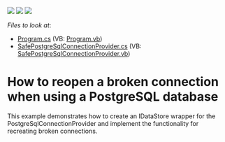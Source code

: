 <!-- default badges list -->
![](https://img.shields.io/endpoint?url=https://codecentral.devexpress.com/api/v1/VersionRange/128586172/13.1.4%2B)
[![](https://img.shields.io/badge/Open_in_DevExpress_Support_Center-FF7200?style=flat-square&logo=DevExpress&logoColor=white)](https://supportcenter.devexpress.com/ticket/details/E3086)
[![](https://img.shields.io/badge/📖_How_to_use_DevExpress_Examples-e9f6fc?style=flat-square)](https://docs.devexpress.com/GeneralInformation/403183)
<!-- default badges end -->
<!-- default file list -->
*Files to look at*:

* [Program.cs](./CS/Program.cs) (VB: [Program.vb](./VB/Program.vb))
* [SafePostgreSqlConnectionProvider.cs](./CS/SafePostgreSqlConnectionProvider.cs) (VB: [SafePostgreSqlConnectionProvider.vb](./VB/SafePostgreSqlConnectionProvider.vb))
<!-- default file list end -->
# How to reopen a broken connection when using a PostgreSQL database


<p>This example demonstrates how to create an IDataStore wrapper for the PostgreSqlConnectionProvider and implement the functionality for recreating broken connections.</p>

<br/>


